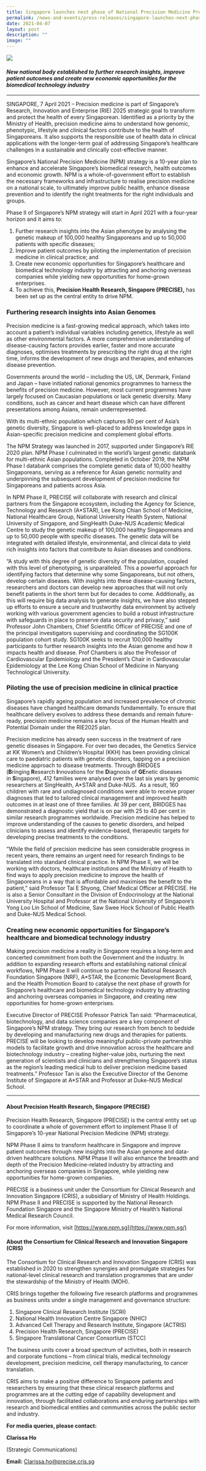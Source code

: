 ```yaml
---
title: Singapore launches next phase of National Precision Medicine Programme
permalink: /news-and-events/press-releases/singapore-launches-next-phase-of-national-precision-medicine/
date: 2021-04-07
layout: post
description: ""
image: ""
---
```

![](/images/Resources/Press%20Releases/precision-meds-transforms-health.jpg)

#### _New national body established to further research insights, improve patient outcomes and create new economic opportunities for the biomedical technology industry_

* * *

SINGAPORE, 7 April 2021 – Precision medicine is part of Singapore’s Research, Innovation and Enterprise (RIE) 2025 strategic goal to transform and protect the health of every Singaporean. Identified as a priority by the Ministry of Health, precision medicine aims to understand how genomic, phenotypic, lifestyle and clinical factors contribute to the health of Singaporeans. It also supports the responsible use of health data in clinical applications with the longer-term goal of addressing Singapore’s healthcare challenges in a sustainable and clinically cost-effective manner.

Singapore’s National Precision Medicine (NPM) strategy is a 10-year plan to enhance and accelerate Singapore’s biomedical research, health outcomes and economic growth. NPM is a whole-of-government effort to establish the necessary frameworks and infrastructure to realise precision medicine on a national scale, to ultimately improve public health, enhance disease prevention and to identify the right treatments for the right individuals and groups. 

Phase II of Singapore’s NPM strategy will start in April 2021 with a four-year horizon and it aims to: 

1.  Further research insights into the Asian phenotype by analysing the genetic makeup of 100,000 healthy Singaporeans and up to 50,000 patients with specific diseases;
2.  Improve patient outcomes by piloting the implementation of precision medicine in clinical practice; and
3.  Create new economic opportunities for Singapore’s healthcare and biomedical technology industry by attracting and anchoring overseas companies while yielding new opportunities for home-grown enterprises.
4.  To achieve this, **Precision Health Research, Singapore (PRECISE),** has been set up as the central entity to drive NPM.

### **Furthering research insights into Asian Genomes**

Precision medicine is a fast-growing medical approach, which takes into account a patient’s individual variables including genetics, lifestyle as well as other environmental factors. A more comprehensive understanding of disease-causing factors provides earlier, faster and more accurate diagnoses, optimises treatments by prescribing the right drug at the right time, informs the development of new drugs and therapies, and enhances disease prevention.

Governments around the world – including the US, UK, Denmark, Finland and Japan – have initiated national genomics programmes to harness the benefits of precision medicine. However, most current programmes have largely focused on Caucasian populations or lack genetic diversity. Many conditions, such as cancer and heart disease which can have different presentations among Asians, remain underrepresented.

With its multi-ethnic population which captures 80 per cent of Asia’s genetic diversity, Singapore is well-placed to address knowledge gaps in Asian-specific precision medicine and complement global efforts.

The NPM Strategy was launched in 2017, supported under Singapore’s RIE 2020 plan. NPM Phase I culminated in the world’s largest genetic databank for multi-ethnic Asian populations. Completed in October 2019, the NPM Phase I databank comprises the complete genetic data of 10,000 healthy Singaporeans, serving as a reference for Asian genetic normality and underpinning the subsequent development of precision medicine for Singaporeans and patients across Asia.

In NPM Phase II, PRECISE will collaborate with research and clinical partners from the Singapore ecosystem, including the Agency for Science, Technology and Research (A\*STAR), Lee Kong Chian School of Medicine, National Healthcare Group, National University Health System, National University of Singapore, and SingHealth Duke-NUS Academic Medical Centre to study the genetic makeup of 100,000 healthy Singaporeans and up to 50,000 people with specific diseases. The genetic data will be integrated with detailed lifestyle, environmental, and clinical data to yield rich insights into factors that contribute to Asian diseases and conditions.

“A study with this degree of genetic diversity of the population, coupled with this level of phenotyping, is unparalleled. This a powerful approach for identifying factors that determine why some Singaporeans, but not others, develop certain diseases. With insights into these disease-causing factors, researchers and doctors can develop new approaches that will not only benefit patients in the short term but for decades to come. Additionally, as this will require big data analysis to generate insights, we have also stepped up efforts to ensure a secure and trustworthy data environment by actively working with various government agencies to build a robust infrastructure with safeguards in place to preserve data security and privacy,” said Professor John Chambers, Chief Scientific Officer of PRECISE and one of the principal investigators supervising and coordinating the SG100K population cohort study. SG100K seeks to recruit 100,000 healthy participants to further research insights into the Asian genome and how it impacts health and disease. Prof Chambers is also the Professor of Cardiovascular Epidemiology and the President’s Chair in Cardiovascular Epidemiology at the Lee Kong Chian School of Medicine in Nanyang Technological University.

### **Piloting the use of precision medicine in clinical practice**

Singapore’s rapidly ageing population and increased prevalence of chronic diseases have changed healthcare demands fundamentally. To ensure that healthcare delivery evolves to address these demands and remain future-ready, precision medicine remains a key focus of the Human Health and Potential Domain under the RIE2025 plan.

Precision medicine has already seen success in the treatment of rare genetic diseases in Singapore. For over two decades, the Genetics Service at KK Women’s and Children’s Hospital (KKH) has been providing clinical care to paediatric patients with genetic disorders, tapping on a precision medicine approach to disease treatments. Through BRIDGES (**B**ringing **R**esearch **I**nnovations for the **D**iagnosis of **GE**netic diseases in **S**ingapore), 412 families were analysed over the last six years by genomic researchers at SingHealth, A\*STAR and Duke-NUS.  As a result, 160 children with rare and undiagnosed conditions were able to receive proper diagnoses that led to tailored clinical management and improved health outcomes in at least one of three families. At 39 per cent, BRIDGES has demonstrated a diagnostic yield that is on par with 25 to 40 per cent in similar research programmes worldwide. Precision medicine has helped to improve understanding of the causes to genetic disorders, and helped clinicians to assess and identify evidence-based, therapeutic targets for developing precise treatments to the conditions.

“While the field of precision medicine has seen considerable progress in recent years, there remains an urgent need for research findings to be translated into standard clinical practice. In NPM Phase II, we will be working with doctors, healthcare institutions and the Ministry of Health to find ways to apply precision medicine to improve the health of Singaporeans in a way that is affordable and maximises the benefit to the patient,” said Professor Tai E Shyong, Chief Medical Officer at PRECISE. He is also a Senior Consultant in the Division of Endocrinology at the National University Hospital and Professor at the National University of Singapore’s Yong Loo Lin School of Medicine, Saw Swee Hock School of Public Health and Duke-NUS Medical School.

### Creating new economic opportunities for Singapore’s healthcare and biomedical technology industry

Making precision medicine a reality in Singapore requires a long-term and concerted commitment from both the Government and the industry. In addition to expanding research efforts and establishing national clinical workflows, NPM Phase II will continue to partner the National Research Foundation Singapore (NRF), A\*STAR, the Economic Development Board, and the Health Promotion Board to catalyse the next phase of growth for Singapore’s healthcare and biomedical technology industry by attracting and anchoring overseas companies in Singapore, and creating new opportunities for home-grown enterprises.

Executive Director of PRECISE Professor Patrick Tan said: “Pharmaceutical, biotechnology, and data science companies are a key component of Singapore’s NPM strategy. They bring our research from bench to bedside by developing and manufacturing new drugs and therapies for patients. PRECISE will be looking to develop meaningful public-private partnership models to facilitate growth and drive innovation across the healthcare and biotechnology industry – creating higher-value jobs, nurturing the next generation of scientists and clinicians and strengthening Singapore’s status as the region’s leading medical hub to deliver precision medicine based treatments.” Professor Tan is also the Executive Director of the Genome Institute of Singapore at A\*STAR and Professor at Duke-NUS Medical School.

* * *

#### About Precision Health Research, Singapore (PRECISE)

Precision Health Research, Singapore (PRECISE) is the central entity set up to coordinate a whole of government effort to implement Phase II of Singapore’s 10-year National Precision Medicine (NPM) strategy.

NPM Phase II aims to transform healthcare in Singapore and improve patient outcomes through new insights into the Asian genome and data-driven healthcare solutions. NPM Phase II will also enhance the breadth and depth of the Precision Medicine-related industry by attracting and anchoring overseas companies in Singapore, while yielding new opportunities for home-grown companies.

PRECISE is a business unit under the Consortium for Clinical Research and Innovation Singapore (CRIS), a subsidiary of Ministry of Health Holdings. NPM Phase II and PRECISE is supported by the National Research Foundation Singapore and the Singapore Ministry of Health’s National Medical Research Council.

For more information, visit [https://www.npm.sg](https://www.npm.sg/)

#### About the Consortium for Clinical Research and Innovation Singapore (CRIS)

The Consortium for Clinical Research and Innovation Singapore (CRIS) was established in 2020 to strengthen synergies and promulgate strategies for national-level clinical research and translation programmes that are under the stewardship of the Ministry of Health (MOH).

CRIS brings together the following five research platforms and programmes as business units under a single management and governance structure:

1.  Singapore Clinical Research Institute (SCRI)
2.  National Health Innovation Centre Singapore (NHIC)
3.  Advanced Cell Therapy and Research Institute, Singapore (ACTRIS)
4.  Precision Health Research, Singapore (PRECISE)
5.  Singapore Translational Cancer Consortium (STCC)

The business units cover a broad spectrum of activities, both in research and corporate functions – from clinical trials, medical technology development, precision medicine, cell therapy manufacturing, to cancer translation.

CRIS aims to make a positive difference to Singapore patients and researchers by ensuring that these clinical research platforms and programmes are at the cutting edge of capability development and innovation, through facilitated collaborations and enduring partnerships with research and biomedical entities and communities across the public sector and industry.

**For media queries, please contact:**

**Clarissa Ho**

(Strategic Communications)

**Email:** [Clarissa.ho@precise.cris.sg](mailto:Clarissa.ho@precise.cris.sg)